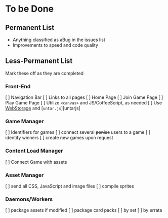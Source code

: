 # To be Done

## Permanent List

* Anything classified as aBug in the issues list
* Improvements to speed and code quality

## Less-Permanent List
Mark these off as they are completed

### Front-End
[ ] Navigation Bar
  [ ] Links to all pages
[ ] Home Page
[ ] Join Game Page
[ ] Play Game Page
  [ ] Utilize `<canvas>` and JS/CoffeeScript, as needed
  [ ] Use [WebStorage][jsws] and [`untar.js`][untarjs]

### Game Manager
[ ] Identifiers for games
[ ] connect several ~~ponies~~ users to a game
[ ] identify winners
[ ] create new games upon request 

### Content Load Manager
[ ] Connect Game with assets

### Asset Manager
[ ] send all CSS, JavaScript and image files
  [ ] compile sprites

### Daemons/Workers
[ ] package assets if modified
[ ] package card packs
  [ ] by set
  [ ] by errata

[jsws]: https://developer.mozilla.org/en-US/docs/Web/API/Web_Storage_API
